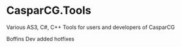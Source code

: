 CasparCG.Tools
==============

Various AS3, C#, C++ Tools for users and developers of CasparCG

Boffins Dev added hotfixes
